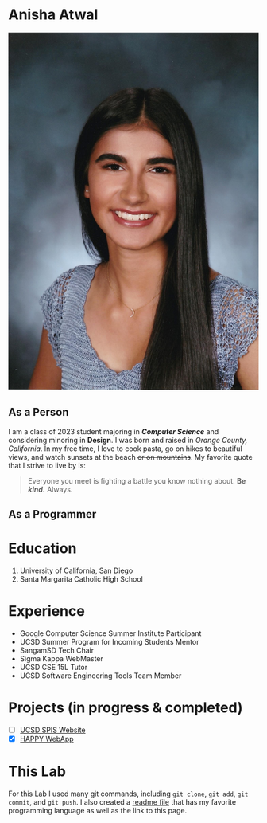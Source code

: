 # Anisha Atwal

![Anisha Atwal](anishaPic.jpeg)

## As a Person
I am a class of 2023 student majoring in ***Computer Science*** and considering minoring in **Design**. I was born and raised in *Orange County, California*. In my free time, I love to cook pasta, go on hikes to beautiful views, and watch sunsets at the beach ~~or on mountains~~. My favorite quote that I strive to live by is:
> Everyone you meet is fighting a battle you know nothing about. **Be _kind_.** Always.

## As a Programmer

# Education
1. University of California, San Diego
2. Santa Margarita Catholic High School

# Experience
- Google Computer Science Summer Institute Participant
- UCSD Summer Program for Incoming Students Mentor
- SangamSD Tech Chair
- Sigma Kappa WebMaster
- UCSD CSE 15L Tutor
- UCSD Software Engineering Tools Team Member

# Projects (in progress & completed)
- [ ] [UCSD SPIS Website](http://spis.ucsd.edu/)
- [x] [HAPPY WebApp](http://ama-happy.appspot.com/)

# This Lab
For this Lab I used many git commands, including `git clone`, `git add`, `git commit`, and `git push`. I also created a [readme file](README.md) that has my favorite programming language as well as the link to this page. 